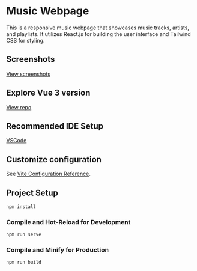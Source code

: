 # Music Webpage

This is a responsive music webpage that showcases music tracks, artists, and playlists. It utilizes React.js for building the user interface and Tailwind CSS for styling.

## Screenshots

[View screenshots](https://github.com/AmmarNaeemJanjua/react-music-webpage/tree/main/screenshots)

## Explore Vue 3 version

[View repo](https://github.com/AmmarNaeemJanjua/music-webpage)

## Recommended IDE Setup

[VSCode](https://code.visualstudio.com/)

## Customize configuration

See [Vite Configuration Reference](https://vitejs.dev/config/).

## Project Setup

```sh
npm install
```

### Compile and Hot-Reload for Development

```sh
npm run serve
```

### Compile and Minify for Production

```sh
npm run build
```
